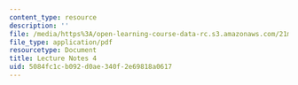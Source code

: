 ```yaml
---
content_type: resource
description: ''
file: /media/https%3A/open-learning-course-data-rc.s3.amazonaws.com/21m-385-interactive-music-systems-fall-2016/5084fc1cb092d0ae340f2e69818a0617_MIT21M_385F16_L4.pdf
file_type: application/pdf
resourcetype: Document
title: Lecture Notes 4
uid: 5084fc1c-b092-d0ae-340f-2e69818a0617
---
```

